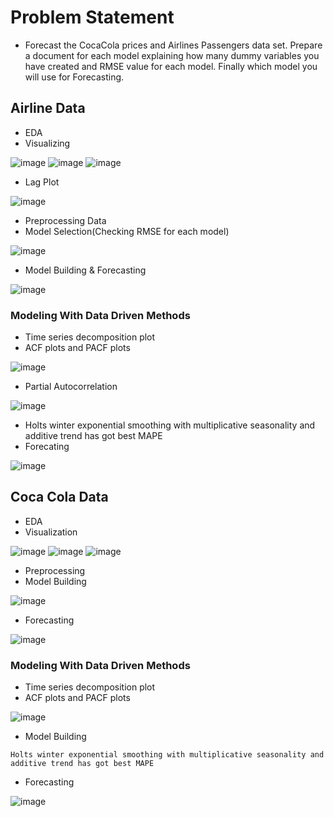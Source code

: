# Problem Statement
- Forecast the CocaCola prices and Airlines Passengers data set. Prepare a document for each model explaining 
how many dummy variables you have created and RMSE value for each model. Finally which model you will use for 
Forecasting.
## Airline Data
- EDA
- Visualizing

![image](https://user-images.githubusercontent.com/110924299/227699784-19f6acbd-0237-46d8-b49a-1f4f24679a72.png)
![image](https://user-images.githubusercontent.com/110924299/227699803-df91158d-31cc-4990-8367-cc7eec51a9f2.png)
![image](https://user-images.githubusercontent.com/110924299/227699827-d2a3359b-4e30-4569-ae86-5f78766a0349.png)
- Lag Plot

![image](https://user-images.githubusercontent.com/110924299/227699850-51906e46-f22b-4855-b688-892e0c21fe7f.png)
- Preprocessing Data
- Model Selection(Checking RMSE for each model)

![image](https://user-images.githubusercontent.com/110924299/227699941-4f53fd52-c950-49e9-9313-eb7d20148308.png)

- Model Building & Forecasting

![image](https://user-images.githubusercontent.com/110924299/227700007-528bf343-b2a0-40e7-9b72-08f36c65b76f.png)


### Modeling With Data Driven Methods
- Time series decomposition plot
- ACF plots and PACF plots

![image](https://user-images.githubusercontent.com/110924299/227700151-0066c30b-6d6d-43e2-b428-9b9f5b4af32b.png)
- Partial Autocorrelation

![image](https://user-images.githubusercontent.com/110924299/227700200-17ebd520-b788-45dd-8eed-ed7104d28a06.png)
- Holts winter exponential smoothing with multiplicative seasonality and additive trend has got best MAPE
- Forecating

![image](https://user-images.githubusercontent.com/110924299/227700315-f33af473-8366-4691-9fbb-dcb87f9dc37f.png)


## Coca Cola Data
- EDA
- Visualization

![image](https://user-images.githubusercontent.com/110924299/227700360-9870e133-23c8-4069-bcfb-69d2b6d11057.png)
![image](https://user-images.githubusercontent.com/110924299/227700387-c7006b7a-beeb-4508-aabe-856517cc6da9.png)
![image](https://user-images.githubusercontent.com/110924299/227700397-1a57b75f-1544-4c6a-ad16-b0a218bda898.png)
- Preprocessing
- Model Building

![image](https://user-images.githubusercontent.com/110924299/227700442-191db3f5-c4c6-4756-b96a-2796ccb46de2.png)
- Forecasting

![image](https://user-images.githubusercontent.com/110924299/227700489-4af73b18-b5e6-4cbb-92de-893cc324653f.png)

### Modeling With Data Driven Methods
- Time series decomposition plot
- ACF plots and PACF plots

![image](https://user-images.githubusercontent.com/110924299/227700525-fd803a35-e71a-4624-bbae-c4b06d53a763.png)
- Model Building
```
Holts winter exponential smoothing with multiplicative seasonality and additive trend has got best MAPE
```
- Forecasting

![image](https://user-images.githubusercontent.com/110924299/227700585-f31014ea-5c4c-431a-b85d-3d27478e1547.png)
